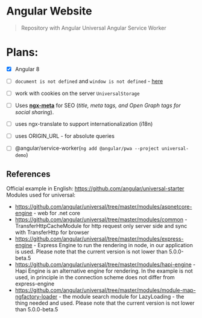 # Angular Website 

> Repository with Angular Universal Angular Service Worker

# Plans:

- [x] Angular 8
- [ ] `document is not defined` and `window is not defined` - [here](./defined.md)
- [ ] work with cookies on the server `UniversalStorage`
- [ ] Uses **[ngx-meta](https://github.com/fulls1z3/ngx-meta)** for SEO (*title, meta tags, and Open Graph tags for social sharing*).
- [ ] uses ngx-translate to support internationalization (i18n)
- [ ] uses ORIGIN_URL - for absolute queries
- [ ] @angular/service-worker(`ng add @angular/pwa --project universal-demo`)


## References
Official example in English: https://github.com/angular/universal-starter
Modules used for universal:
- https://github.com/angular/universal/tree/master/modules/aspnetcore-engine - web for .net core
- https://github.com/angular/universal/tree/master/modules/common - TransferHttpCacheModule for http request only server side and sync with TransferHttp for browser
- https://github.com/angular/universal/tree/master/modules/express-engine - Express Engine to run the rendering in node, in our application is used. Please note that the current version is not lower than 5.0.0-beta.5
- https://github.com/angular/universal/tree/master/modules/hapi-engine - Hapi Engine is an alternative engine for rendering. In the example is not used, in principle in the connection scheme does not differ from express-engine
- https://github.com/angular/universal/tree/master/modules/module-map-ngfactory-loader - the module search module for LazyLoading - the thing needed and used. Please note that the current version is not lower than 5.0.0-beta.5
